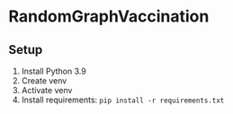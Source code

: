# RandomGraphVaccination

## Setup
1. Install Python 3.9
2. Create venv
3. Activate venv
4. Install requirements: ``pip install -r requirements.txt``